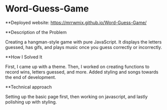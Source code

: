# Word-Guess-Game

**Deployed website: https://mrrwmix.github.io/Word-Guess-Game/

**Description of the Problem

Creating a hangman-style game with pure JavaScript. It displays the letters guessed, has gifs, and plays music once you guess correctly or incorrectly.

**How I Solved It

First, I came up with a theme. Then, I worked on creating functions to record wins, letters guessed, and more. Added styling and songs towards the end of development. 

**Technical approach

Setting up the basic page first, then working on javascript, and lastly polishing up with styling.
